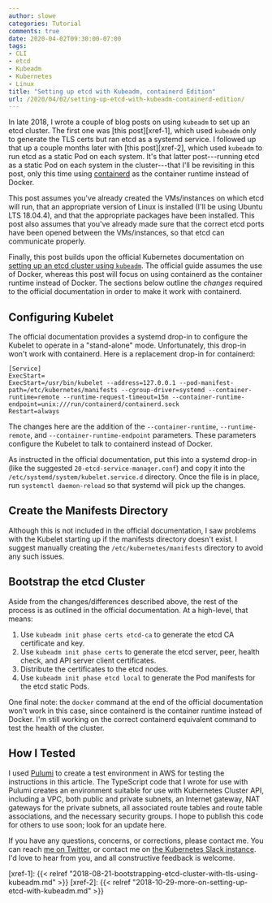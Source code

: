 ```yaml
---
author: slowe
categories: Tutorial
comments: true
date: 2020-04-02T09:30:00-07:00
tags:
- CLI
- etcd
- Kubeadm
- Kubernetes
- Linux
title: "Setting up etcd with Kubeadm, containerd Edition"
url: /2020/04/02/setting-up-etcd-with-kubeadm-containerd-edition/
---
```


In late 2018, I wrote a couple of blog posts on using `kubeadm` to set up an etcd cluster. The first one was [this post][xref-1], which used `kubeadm` only to generate the TLS certs but ran etcd as a systemd service. I followed up that up a couple months later with [this post][xref-2], which used `kubeadm` to run etcd as a static Pod on each system. It's that latter post---running etcd as a static Pod on each system in the cluster---that I'll be revisiting in this post, only this time using [containerd][link-3] as the container runtime instead of Docker.<!--more-->

This post assumes you've already created the VMs/instances on which etcd will run, that an appropriate version of Linux is installed (I'll be using Ubuntu LTS 18.04.4), and that the appropriate packages have been installed. This post also assumes that you've already made sure that the correct etcd ports have been opened between the VMs/instances, so that etcd can communicate properly.

Finally, this post builds upon the official Kubernetes documentation on [setting up an etcd cluster using `kubeadm`][link-2]. The official guide assumes the use of Docker, whereas this post will focus on using containerd as the container runtime instead of Docker. The sections below outline the _changes_ required to the official documentation in order to make it work with containerd.

## Configuring Kubelet

The official documentation provides a systemd drop-in to configure the Kubelet to operate in a "stand-alone" mode. Unfortunately, this drop-in won't work with containerd. Here is a replacement drop-in for containerd:

```
[Service]
ExecStart=
ExecStart=/usr/bin/kubelet --address=127.0.0.1 --pod-manifest-path=/etc/kubernetes/manifests --cgroup-driver=systemd --container-runtime=remote --runtime-request-timeout=15m --container-runtime-endpoint=unix:///run/containerd/containerd.sock
Restart=always
```

The changes here are the addition of the `--container-runtime`, `--runtime-remote`, and `--container-runtime-endpoint` parameters. These parameters configure the Kubelet to talk to containerd instead of Docker.

As instructed in the official documentation, put this into a systemd drop-in (like the suggested `20-etcd-service-manager.conf`) and copy it into the `/etc/systemd/system/kubelet.service.d` directory. Once the file is in place, run `systemctl daemon-reload` so that systemd will pick up the changes.

## Create the Manifests Directory

Although this is not included in the official documentation, I saw problems with the Kubelet starting up if the manifests directory doesn't exist. I suggest manually creating the `/etc/kubernetes/manifests` directory to avoid any such issues.

## Bootstrap the etcd Cluster

Aside from the changes/differences described above, the rest of the process is as outlined in the official documentation. At a high-level, that means:

1. Use `kubeadm init phase certs etcd-ca` to generate the etcd CA certificate and key.
2. Use `kubeadm init phase certs` to generate the etcd server, peer, health check, and API server client certificates.
3. Distribute the certificates to the etcd nodes.
4. Use `kubeadm init phase etcd local` to generate the Pod manifests for the etcd static Pods.

One final note: the `docker` command at the end of the official documentation won't work in this case, since containerd is the container runtime instead of Docker. I'm still working on the correct containerd equivalent command to test the health of the cluster.

## How I Tested

I used [Pulumi][link-1] to create a test environment in AWS for testing the instructions in this article. The TypeScript code that I wrote for use with Pulumi creates an environment suitable for use with Kubernetes Cluster API, including a VPC, both public and private subnets, an Internet gateway, NAT gateways for the private subnets, all associated route tables and route table associations, and the necessary security groups. I hope to publish this code for others to use soon; look for an update here.

If you have any questions, concerns, or corrections, please contact me. You can reach [me on Twitter][link-4], or contact me on [the Kubernetes Slack instance][link-5]. I'd love to hear from you, and all constructive feedback is welcome.

[link-1]: https://www.pulumi.com/
[link-2]: https://kubernetes.io/docs/setup/production-environment/tools/kubeadm/setup-ha-etcd-with-kubeadm/
[link-3]: https://containerd.io/
[link-4]: https://twitter.com/scott_lowe
[link-5]: https://kubernetes.slack.com
[xref-1]: {{< relref "2018-08-21-bootstrapping-etcd-cluster-with-tls-using-kubeadm.md" >}}
[xref-2]: {{< relref "2018-10-29-more-on-setting-up-etcd-with-kubeadm.md" >}}
